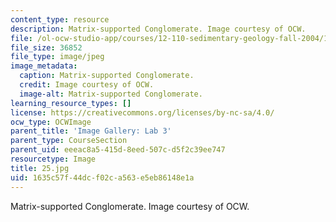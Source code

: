 ```yaml
---
content_type: resource
description: Matrix-supported Conglomerate. Image courtesy of OCW.
file: /ol-ocw-studio-app/courses/12-110-sedimentary-geology-fall-2004/1635c57f44dcf02ca563e5eb86148e1a_25.jpg
file_size: 36852
file_type: image/jpeg
image_metadata:
  caption: Matrix-supported Conglomerate.
  credit: Image courtesy of OCW.
  image-alt: Matrix-supported Conglomerate.
learning_resource_types: []
license: https://creativecommons.org/licenses/by-nc-sa/4.0/
ocw_type: OCWImage
parent_title: 'Image Gallery: Lab 3'
parent_type: CourseSection
parent_uid: eeeac8a5-415d-8eed-507c-d5f2c39ee747
resourcetype: Image
title: 25.jpg
uid: 1635c57f-44dc-f02c-a563-e5eb86148e1a
---
```

Matrix-supported Conglomerate. Image courtesy of OCW.
